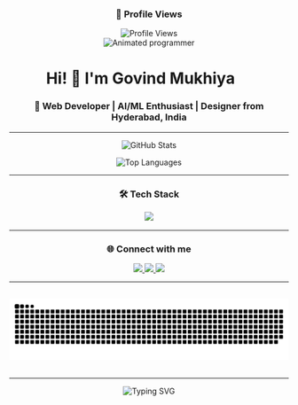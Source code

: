 <!-- Visitor Counter -->
<h3 align="center">👀 Profile Views</h3>
<div align="center">
  <img src="https://komarev.com/ghpvc/?username=govindmukhiya23&style=flat-square" alt="Profile Views" />
</div>

<!-- Hero Banner with Animated GIF -->
<div align="center">
  <img src="https://cdn.dribbble.com/users/1162077/screenshots/3848914/programmer.gif" width="320" alt="Animated programmer" />
</div>

<h1 align="center">
  Hi! 👋 I'm <b>Govind Mukhiya</b>
  <svg
    width="24" height="24" viewBox="0 0 24 24" style="vertical-align:middle;">
    <text x="0" y="20" font-size="20" font-family="Segoe UI Emoji">👋</text>
    <animateTransform
      attributeName="transform"
      type="rotate"
      from="0 12 12"
      to="15 12 12"
      begin="0s"
      dur="1.5s"
      repeatCount="indefinite"
      additive="sum"
      direction="alternate"/>
  </svg>
</h1>

<h3 align="center">
  🚀 Web Developer | AI/ML Enthusiast | Designer from Hyderabad, India
</h3>

---

<!-- GitHub Stats with Neon Glow Animated SVG (external hosted) -->
<div align="center">
  <img
    src="https://github-readme-stats.vercel.app/api?username=govindmukhiya23&show_icons=true&theme=tokyonight&hide_border=false&count_private=true"
    height="180"
    alt="GitHub Stats" />
  
  <img
    src="https://github-readme-stats.vercel.app/api/top-langs/?username=govindmukhiya23&layout=compact&theme=tokyonight&hide_border=false"
    height="180"
    alt="Top Languages" />
</div>

---

<!-- Tech Stack Animated Icons -->
<h3 align="center">🛠️ Tech Stack</h3>
<div align="center">
  <img src="https://skillicons.dev/icons?i=html,css,js,ts,react,nodejs,express,mongodb,python,csharp,tailwind,figma,vscode&theme=dark" />
</div>

---

<!-- Social Badges with animation (colored badges with shine) -->
<h3 align="center">🌐 Connect with me</h3>
<div align="center">
  <a href="https://www.linkedin.com/in/m-govind-mukhiya-453a59302/" target="_blank">
    <img src="https://img.shields.io/badge/LinkedIn-0077B5?style=for-the-badge&logo=linkedin&logoColor=white&labelColor=000000" />
  </a>
  <a href="mailto:govindmukhiya23@gmail.com" target="_blank">
    <img src="https://img.shields.io/badge/Gmail-D14836?style=for-the-badge&logo=gmail&logoColor=white&labelColor=000000" />
  </a>
  <a href="https://instagram.com/i.govinduu" target="_blank">
    <img src="https://img.shields.io/badge/Instagram-E4405F?style=for-the-badge&logo=instagram&logoColor=white&labelColor=000000" />
  </a>
</div>

---

<!-- Snake animation using embedded SVG from raw URL -->
<div align="center" style="margin: 30px 0;">
  <img
    src="https://raw.githubusercontent.com/Platane/snk/output/github-contribution-grid-snake.svg"
    alt="Animated GitHub Contribution Grid Snake"
    width="600"
  />
</div>

---

<!-- Footer with typing effect SVG (external service) -->
<div align="center">
  <img
    src="https://readme-typing-svg.demolab.com?font=Fira+Code&weight=500&pause=1000&center=true&vCenter=true&width=480&lines=Building+the+future+with+code...;Let's+connect+%26+collaborate!;"
    alt="Typing SVG"
  />
</div>
